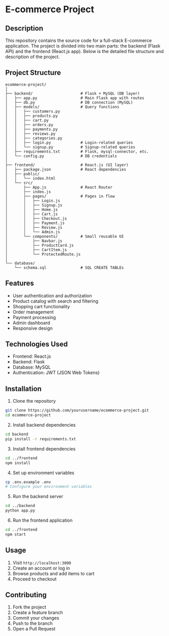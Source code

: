# E-commerce Project

## Description
This repository contains the source code for a full-stack E-commerce application. The project is divided into two main parts: the backend (Flask API) and the frontend (React.js app). Below is the detailed file structure and description of the project.

## Project Structure
```
ecommerce-project/
│
├── backend/                     # Flask + MySQL (DB layer)
│   ├── app.py                   # Main Flask app with routes
│   ├── db.py                    # DB connection (MySQL)
│   ├── models/                  # Query functions
│   │   ├── customers.py
│   │   ├── products.py
│   │   ├── cart.py
│   │   ├── orders.py
│   │   ├── payments.py
│   │   ├── reviews.py
│   │   ├── categories.py
│   │   ├── login.py             # Login-related queries
│   │   └── signup.py            # Signup-related queries
│   ├── requirements.txt         # Flask, mysql-connector, etc.
│   └── config.py                # DB credentials
│
├── frontend/                    # React.js (UI layer)
│   ├── package.json             # React dependencies
│   ├── public/
│   │   └── index.html
│   └── src/
│       ├── App.js               # React Router
│       ├── index.js
│       ├── pages/               # Pages in flow
│       │   ├── Login.js
│       │   ├── Signup.js
│       │   ├── Home.js
│       │   ├── Cart.js
│       │   ├── Checkout.js
│       │   ├── Payment.js
│       │   ├── Review.js
│       │   └── Admin.js
│       └── components/          # Small reusable UI
│           ├── Navbar.js
│           ├── ProductCard.js
│           ├── CartItem.js
│           └── ProtectedRoute.js
│
└── database/
    └── schema.sql               # SQL CREATE TABLEs

```

## Features
- User authentication and authorization
- Product catalog with search and filtering
- Shopping cart functionality
- Order management
- Payment processing
- Admin dashboard
- Responsive design

## Technologies Used
- Frontend: React.js
- Backend: Flask
- Database: MySQL
- Authentication: JWT (JSON Web Tokens)

## Installation

1. Clone the repository
```bash
git clone https://github.com/yourusername/ecommerce-project.git
cd ecommerce-project
```

2. Install backend dependencies
```bash
cd backend
pip install -r requirements.txt
```

3. Install frontend dependencies
```bash
cd ../frontend
npm install
```

4. Set up environment variables
```bash
cp .env.example .env
# Configure your environment variables
```

5. Run the backend server
```bash
cd ../backend
python app.py
```

6. Run the frontend application
```bash
cd ../frontend
npm start
```

## Usage
1. Visit `http://localhost:3000`
2. Create an account or log in
3. Browse products and add items to cart
4. Proceed to checkout

## Contributing
1. Fork the project
2. Create a feature branch
3. Commit your changes
4. Push to the branch
5. Open a Pull Request
